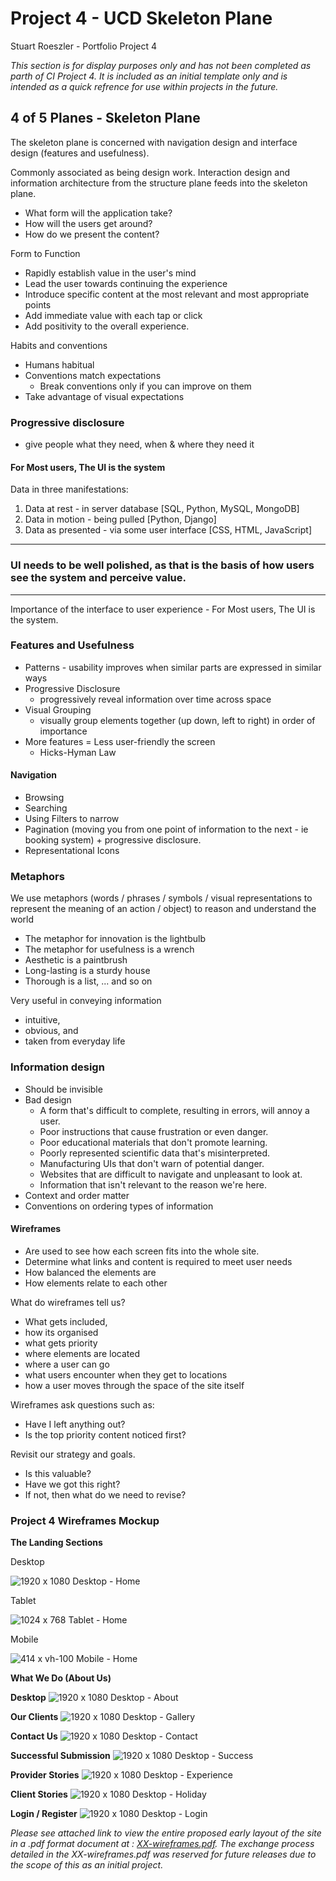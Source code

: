 # Project 4 - UCD Skeleton Plane
Stuart Roeszler - Portfolio Project 4

_This section is for display purposes only and has not been completed as parth of CI Project 4. It is included as an initial template only and is intended as a quick refrence for use within projects in the future._

## 4 of 5 Planes - Skeleton Plane

The skeleton plane is concerned with navigation design and interface design (features and usefulness). 

Commonly associated as being design work. Interaction design and information architecture from the structure plane feeds into the skeleton plane.

- What form will the application take?
- How will the users get around?
- How do we present the content?

Form to Function

- Rapidly establish value in the user's mind
- Lead the user towards continuing the experience
- Introduce specific content at the most relevant and most appropriate points
- Add immediate value with each tap or click
- Add positivity to the overall experience.

Habits and conventions

- Humans habitual 
- Conventions match expectations 
  - Break conventions only if you can improve on them
- Take advantage of visual expectations

### Progressive disclosure
- give people what they need, when & where they need it

#### For Most users, The UI is the system

Data in three manifestations:

1. Data at rest - in server database [SQL, Python, MySQL, MongoDB]
2. Data in motion - being pulled [Python, Django]
3. Data as presented - via some user interface [CSS, HTML, JavaScript]

---
### UI needs to be well polished, as that is the basis of how users see the system and perceive value.
---

Importance of the interface to user experience - For Most users, The UI is the system.

### Features and Usefulness
- Patterns - usability improves when similar parts are expressed in similar ways
- Progressive Disclosure
  - progressively reveal information over time across space 
- Visual Grouping 
  - visually group elements together (up down, left to right) in order of importance
- More features = Less user-friendly the screen 
  - Hicks-Hyman Law

#### Navigation 
- Browsing 
- Searching
- Using Filters to narrow
- Pagination (moving you from one point of information to the next - ie booking system) + progressive disclosure.
- Representational Icons 

### Metaphors
We use metaphors (words / phrases / symbols / visual representations to represent the meaning of an action / object) to reason and understand the world

- The metaphor for innovation is the lightbulb
- The metaphor for usefulness is a wrench
- Aesthetic is a paintbrush
- Long-lasting is a sturdy house
- Thorough is a list, ... and so on

Very useful in conveying information
- intuitive, 
- obvious, and 
- taken from everyday life

### Information design 

- Should be invisible
- Bad design
  - A form that's difficult to complete, resulting in errors, will annoy a user.
  - Poor instructions that cause frustration or even danger.
  - Poor educational materials that don't promote learning.
  - Poorly represented scientific data that's misinterpreted.
  - Manufacturing UIs that don't warn of potential danger.
  - Websites that are difficult to navigate and unpleasant to look at.
  - Information that isn't relevant to the reason we're here.
- Context and order matter
- Conventions on ordering types of information 

#### Wireframes

- Are used to see how each screen fits into the whole site.
- Determine what links and content is required to meet user needs
- How balanced the elements are
- How elements relate to each other

What do wireframes tell us?
- What gets included, 
- how its organised
- what gets priority
- where elements are located
- where a user can go 
- what users encounter when they get to locations 
- how a user moves through the space of the site itself

Wireframes ask questions such as:
- Have I left anything out?
- Is the top priority content noticed first?

Revisit our strategy and goals.
- Is this valuable?
- Have we got this right?
- If not, then what do we need to revise?

### Project 4 Wireframes Mockup
__The Landing Sections__ 

Desktop 

![1920 x 1080 Desktop - Home](#)

Tablet

![1024 x 768 Tablet - Home](#)

Mobile

![414 x vh-100 Mobile - Home](#)

__What We Do (About Us)__


__Desktop__
![1920 x 1080 Desktop - About](#)

__Our Clients__
![1920 x 1080 Desktop - Gallery](#)

__Contact Us__
![1920 x 1080 Desktop - Contact](#)

__Successful Submission__
![1920 x 1080 Desktop - Success](#)

__Provider Stories__
![1920 x 1080 Desktop - Experience](#)

__Client Stories__
![1920 x 1080 Desktop - Holiday](#)

__Login / Register__
![1920 x 1080 Desktop - Login](#)

_Please see attached link to view the entire proposed early layout of the site in a .pdf format document at : [XX-wireframes.pdf](#). The exchange process detailed in the XX-wireframes.pdf was reserved for future releases due to the scope of this as an initial project._

